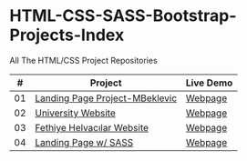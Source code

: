 # HTML-CSS-SASS-Bootstrap-Projects-Index

All The HTML/CSS Project Repositories

|  #  | Project                                                                                 | Live Demo                                                           |
| :-: | --------------------------------------------------------------------------------------- | ------------------------------------------------------------------- |
| 01  | [Landing Page Project-MBeklevic](https://github.com/MBeklevic/Landing_Page_Project)     | [Webpage](https://mbeklevic.github.io/Landing_Page_Project/)         |
| 02  | [University Website](https://github.com/MBeklevic/University_Website)                   | [Webpage](https://mbeklevic.github.io/University_Website/)          |
| 03  | [Fethiye Helvacılar Website](https://github.com/keremilhan/website-design-project)      | [Webpage](https://mbeklevic.github.io/Fethiye_Helvacilar_Website/)  |
| 04  | [Landing Page w/ SASS](https://github.com/MBeklevic/Landing_Page_Header_w-Sass)         | [Webpage](https://mbeklevic.github.io/Landing_Page_Header_w-Sass/)  |


